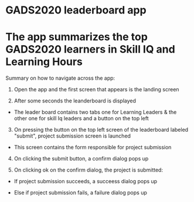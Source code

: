 # GADS2020 leaderboard app

# The app summarizes the top GADS2020 learners in Skill IQ and Learning Hours

Summary on how to navigate across the app:
1. Open the app and the first screen that appears is the landing screen


2. After some seconds the leanderboard is displayed
  - The leader board contains two tabs one for Learning Leaders & the other one for skill Iq leaders and a button on the top left


3. On pressing the button on the top left screen of the leaderboard labeled "submit", project submission screen is launched
  - This screen contains the form responsible for project submission

4. On clicking the submit button, a confirm dialog pops up

5. On clicking ok on the confirm dialog, the project is submitted:
  - If project submission succeeds, a succeess dialog pops up
  
  - Else if project submission fails, a failure dialog pops up



